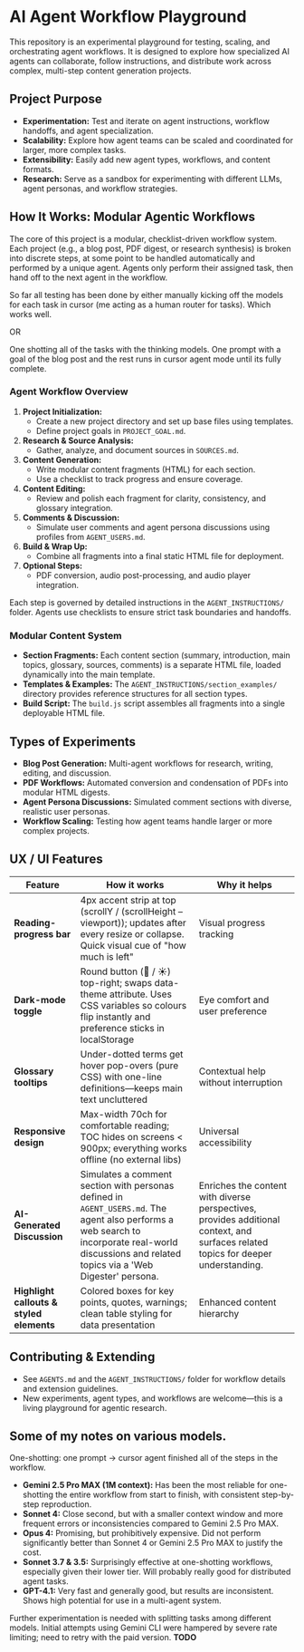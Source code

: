 # AI Agent Workflow Playground

This repository is an experimental playground for testing, scaling, and orchestrating agent workflows. It is designed to explore how specialized AI agents can collaborate, follow instructions, and distribute work across complex, multi-step content generation projects.

## Project Purpose

- **Experimentation:** Test and iterate on agent instructions, workflow handoffs, and agent specialization.
- **Scalability:** Explore how agent teams can be scaled and coordinated for larger, more complex tasks.
- **Extensibility:** Easily add new agent types, workflows, and content formats.
- **Research:** Serve as a sandbox for experimenting with different LLMs, agent personas, and workflow strategies.

## How It Works: Modular Agentic Workflows

The core of this project is a modular, checklist-driven workflow system. Each project (e.g., a blog post, PDF digest, or research synthesis) is broken into discrete steps, at some point to be handled automatically and performed by a unique agent. Agents only perform their assigned task, then hand off to the next agent in the workflow.

So far all testing has been done by either manually kicking off the models for each task in cursor (me acting as a human router for tasks). Which works well.

OR

One shotting all of the tasks with the thinking models. One prompt with a goal of the blog post and the rest runs in cursor agent mode until its fully complete.


### Agent Workflow Overview

1. **Project Initialization:**
   - Create a new project directory and set up base files using templates.
   - Define project goals in `PROJECT_GOAL.md`.
2. **Research & Source Analysis:**
   - Gather, analyze, and document sources in `SOURCES.md`.
3. **Content Generation:**
   - Write modular content fragments (HTML) for each section.
   - Use a checklist to track progress and ensure coverage.
4. **Content Editing:**
   - Review and polish each fragment for clarity, consistency, and glossary integration.
5. **Comments & Discussion:**
   - Simulate user comments and agent persona discussions using profiles from `AGENT_USERS.md`.
6. **Build & Wrap Up:**
   - Combine all fragments into a final static HTML file for deployment.
7. **Optional Steps:**
   - PDF conversion, audio post-processing, and audio player integration.

Each step is governed by detailed instructions in the `AGENT_INSTRUCTIONS/` folder. Agents use checklists to ensure strict task boundaries and handoffs.

### Modular Content System

- **Section Fragments:** Each content section (summary, introduction, main topics, glossary, sources, comments) is a separate HTML file, loaded dynamically into the main template.
- **Templates & Examples:** The `AGENT_INSTRUCTIONS/section_examples/` directory provides reference structures for all section types.
- **Build Script:** The `build.js` script assembles all fragments into a single deployable HTML file.

## Types of Experiments

- **Blog Post Generation:** Multi-agent workflows for research, writing, editing, and discussion.
- **PDF Workflows:** Automated conversion and condensation of PDFs into modular HTML digests.
- **Agent Persona Discussions:** Simulated comment sections with diverse, realistic user personas.
- **Workflow Scaling:** Testing how agent teams handle larger or more complex projects.

## UX / UI Features

| Feature | How it works | Why it helps |
|---------|--------------|--------------|
| **Reading-progress bar** | 4px accent strip at top (scrollY / (scrollHeight – viewport)); updates after every resize or collapse. Quick visual cue of "how much is left" | Visual progress tracking |
| **Dark-mode toggle** | Round button (🌙 / ☀️) top-right; swaps data-theme attribute. Uses CSS variables so colours flip instantly and preference sticks in localStorage | Eye comfort and user preference |
| **Glossary tooltips** | Under-dotted terms get hover pop-overs (pure CSS) with one-line definitions—keeps main text uncluttered | Contextual help without interruption |
| **Responsive design** | Max-width 70ch for comfortable reading; TOC hides on screens < 900px; everything works offline (no external libs) | Universal accessibility |
| **AI-Generated Discussion** | Simulates a comment section with personas defined in `AGENT_USERS.md`. The agent also performs a web search to incorporate real-world discussions and related topics via a 'Web Digester' persona. | Enriches the content with diverse perspectives, provides additional context, and surfaces related topics for deeper understanding. |
| **Highlight callouts & styled elements** | Colored boxes for key points, quotes, warnings; clean table styling for data presentation | Enhanced content hierarchy |

## Contributing & Extending

- See `AGENTS.md` and the `AGENT_INSTRUCTIONS/` folder for workflow details and extension guidelines.
- New experiments, agent types, and workflows are welcome—this is a living playground for agentic research.


## Some of my notes on various models.

One-shotting: one prompt -> cursor agent finished all of the steps in the workflow.

- **Gemini 2.5 Pro MAX (1M context):** Has been the most reliable for one-shotting the entire workflow from start to finish, with consistent step-by-step reproduction.
- **Sonnet 4:** Close second, but with a smaller context window and more frequent errors or inconsistencies compared to Gemini 2.5 Pro MAX.
- **Opus 4:** Promising, but prohibitively expensive. Did not perform significantly better than Sonnet 4 or Gemini 2.5 Pro MAX to justify the cost.
- **Sonnet 3.7 & 3.5:** Surprisingly effective at one-shotting workflows, especially given their lower tier. Will probably really good for distributed agent tasks.
- **GPT-4.1:** Very fast and generally good, but results are inconsistent. Shows high potential for use in a multi-agent system.


Further experimentation is needed with splitting tasks among different models. Initial attempts using Gemini CLI were hampered by severe rate limiting; need to retry with the paid version. **TODO**

